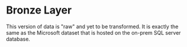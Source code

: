# Bronze Layer

This version of data is "raw" and yet to be transformed. It is exactly the same as the Microsoft dataset that is hosted on the on-prem SQL server database.
